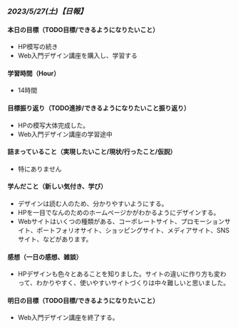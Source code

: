 ### *2023/5/27(土)【日報】*

#### 本日の目標（TODO目標/できるようになりたいこと）
  + HP模写の続き
  + Web入門デザイン講座を購入し、学習する
#### 学習時間（Hour）
  + 14時間
#### 目標振り返り（TODO進捗/できるようになりたいこと振り返り）
  + HPの模写大体完成した。
  + Web入門デザイン講座の学習途中
#### 詰まっていること（実現したいこと/現状/行ったこと/仮説）
  + 特にありません
#### 学んだこと（新しい気付き、学び）
  + デザインは読む人のため、分かりやすいようにする。
  + HPを一目でなんのためのホームページかがわかるようにデザインする。
  + Webサイトはいくつの種類がある、コーポレートサイト、プロモーションサイト、ポートフォリオサイト、ショッピングサイト、メディアサイト、SNSサイト、などがあります。
#### 感想（一日の感想、雑談）
  + HPデザインも色々とあることを知りました。サイトの違いに作り方も変わって、わかりやすく、使いやすいサイトづくりは中々難しいと思いました。
#### 明日の目標（TODO目標/できるようになりたいこと）
  + Web入門デザイン講座を終了する。